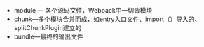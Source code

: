 * module — 各个源码文件，Webpack中一切皆模块
* chunk—多个模块合并而成，如entry入口文件、import（）导入的、splitChunkPlugin建立的
* bundle—最终的输出文件